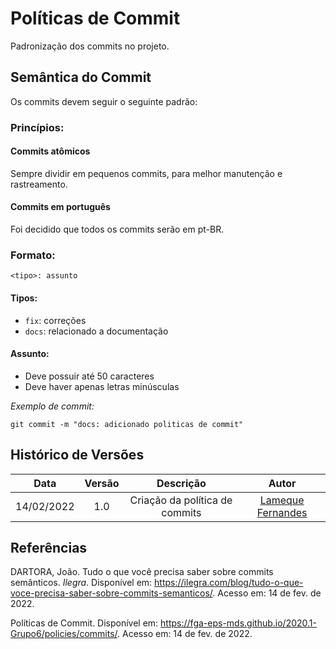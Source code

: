 # Políticas de Commit

Padronização dos commits no projeto. 


## Semântica do Commit

Os commits devem seguir o seguinte padrão:


### Princípios:

#### Commits atômicos

Sempre dividir em pequenos commits, para melhor manutenção e rastreamento.

#### Commits em português

Foi decidido que todos os commits serão em pt-BR.

### Formato:
```
<tipo>: assunto
```

#### Tipos:

- ```fix```: correções
- ```docs```: relacionado a documentação

#### Assunto:

- Deve possuir até 50 caracteres
- Deve haver apenas letras minúsculas

*Exemplo de commit:*
```
git commit -m "docs: adicionado politicas de commit"
```

## Histórico de Versões

| Data       | Versão | Descrição                      | Autor             |
| :--------: | :----: | :----------:                   | :---------------: |
| 14/02/2022 |  1.0   | Criação da política de commits | [Lameque Fernandes](https://github.com/LamequeFernandes)|


## Referências

DARTORA, João. Tudo o que você precisa saber sobre commits semânticos. *Ilegra*. Disponível em: <https://ilegra.com/blog/tudo-o-que-voce-precisa-saber-sobre-commits-semanticos/>. Acesso em: 14 de fev. de 2022.

Políticas de Commit. Disponível em: <https://fga-eps-mds.github.io/2020.1-Grupo6/policies/commits/>. Acesso em: 14 de fev. de 2022.